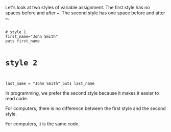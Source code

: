 Let's look at two styles of variable assignment.
The first style has no spaces before and after `=`.
The second style has one space before and after `=`.

<codeblock language="ruby" type="lesson">
<code>
# style 1
first_name="John Smith"
puts first_name

# style 2
last_name = "John Smith"
puts last_name
</code>
</codeblock>

In programming, we prefer
the second style because
it makes it easier to read code.

For computers, there is no difference
between the first style and the second style.

For computers, it is the same code.
